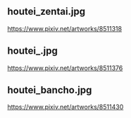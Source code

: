 ## houtei_zentai.jpg

https://www.pixiv.net/artworks/8511318

## houtei\_.jpg

https://www.pixiv.net/artworks/8511376

## houtei_bancho.jpg

https://www.pixiv.net/artworks/8511430
